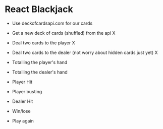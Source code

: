 # React Blackjack

- Use deckofcardsapi.com for our cards

- Get a new deck of cards (shuffled) from the api X

- Deal two cards to the player X

- Deal two cards to the dealer (not worry about hidden cards just yet) X

- Totalling the player's hand
- Totalling the dealer's hand
- Player Hit
- Player busting
- Dealer Hit
- Win/lose
- Play again
